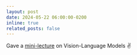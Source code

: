 ```yaml
---
layout: post
date: 2024-05-22 06:00:00-0200
inline: true
related_posts: false
---
```


Gave a [mini-lecture](https://docs.google.com/presentation/d/1uXcZJoT2SJV3gywoW_zfefG3clfLAJ0iZeSrFzj8eqw/edit?usp=sharing) on Vision-Language Models ✌

